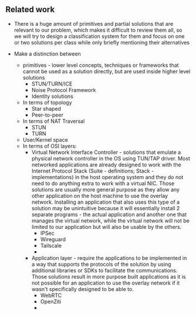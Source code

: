 ## Related work

- There is a huge amount of primitives and partial solutions that are relevant to our problem, which makes it difficult to review them all, so we will try to design a classification system for them and focus on one or two solutions per class while only briefly mentioning their alternatives

- Make a distinction between
	- primitives - lower level concepts, techniques or frameworks that cannot be used as a solution directly, but are used inside higher level solutions 
		- STUN/TURN/ICE
		- Noise Protocol Framework
		- Identity solutions
	- In terms of topology
		- Star shaped
		- Peer-to-peer
	- In terms of NAT Traversal
		- STUN
		- TURN
	- User/Kernel space
	- In terms of OSI layers:
		- Virtual Network Interface Controller - solutions that emulate a physical network controller in the OS using TUN/TAP driver. Most networked applications are already designed to work with the Internet Protocol Stack (Suite - definitions; Stack - implementations) in the host operating system and they do not need to do anything extra to work with a virtual NIC. Those solutions are usually more general purpose as they allow any other application on the host machine to use the overlay network. Installing an application that also uses this type of a solution may be unintuitive because it will essentially install 2 separate programs - the actual application and another one that manages the virtual network, while the virtual network will not be limited to our application but will also be usable by the others.
			- IPSec
			- Wireguard
			- Tailscale
			- 
		- Application layer - require the applications to be implemented in a way that supports the protocols of the solution by using additional libraries or SDKs to facilitate the communications. Those solutions result in more purpose built applications as it is not possible for an application to use the overlay network if it wasn't specifically designed to be able to.
			- WebRTC
			- OpenZiti
			- 